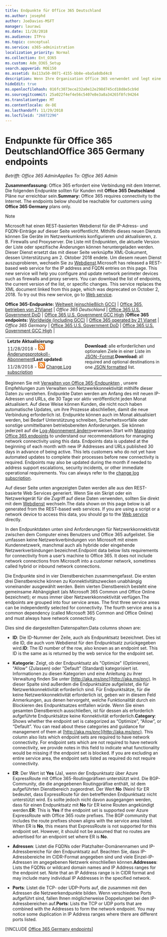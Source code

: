 ```yaml
---
title: Endpunkte für Office 365 Deutschland
ms.author: josephd
author: JoeDavies-MSFT
manager: laurawi
ms.date: 11/28/2018
ms.audience: ITPro
ms.topic: conceptual
ms.service: o365-administration
localization_priority: Normal
ms.collection: Ent_O365
ms.custom: Adm_O365_Setup
search.appverid: MOE150
ms.assetid: 8a113a50-0071-4155-bb8e-eba5a8dbd4c8
description: Wenn Ihre Organisation Office 365 verwendet und legt eine Beschränkung auf Computern im Netzwerk aus eine Verbindung mit dem Internet, im folgenden finden Sie die Endpunkte (FQDNs, Ports, URLs und IPv4 und IPv6-Adressbereichen), die Sie einschließen sollte Ihre ausgehende zulassen Listen, um sicherzustellen, dass Ihre Computer können die Office 365 erfolgreich verwenden.
hideEdit: true
ms.openlocfilehash: 016fc3073ece232a0e12e298d745cd18d8e5cb9d
ms.sourcegitcommit: 25a022f4ef4e56c5407e8e3a8a34265f8fc94264
ms.translationtype: MT
ms.contentlocale: de-DE
ms.lasthandoff: 11/29/2018
ms.locfileid: "26872296"
---
```

# <a name="office-365-germany-endpoints"></a><span data-ttu-id="8c8a3-103">Endpunkte für Office 365 Deutschland</span><span class="sxs-lookup"><span data-stu-id="8c8a3-103">Office 365 Germany endpoints</span></span>

 <span data-ttu-id="8c8a3-104">*Betrifft: Office 365 Admin*</span><span class="sxs-lookup"><span data-stu-id="8c8a3-104">*Applies To: Office 365 Admin*</span></span>

<span data-ttu-id="8c8a3-p101">**Zusammenfassung:** Office 365 erfordert eine Verbindung mit dem Internet. Die folgenden Endpunkte sollten für Kunden mit **Office 365 Deutschland** Pläne nur erreichbar sein.</span><span class="sxs-lookup"><span data-stu-id="8c8a3-p101">**Summary:** Office 365 requires connectivity to the Internet. The endpoints below should be reachable for customers using **Office 365 Germany** plans only.</span></span>
  
> [!NOTE]
> <span data-ttu-id="8c8a3-p102">Microsoft hat einen REST-basierten Webdienst für die IP-Adress- und FQDN-Einträge auf dieser Seite veröffentlicht. Mithilfe dieses neuen Diensts können Sie Geräte im Netzwerkumkreis konfigurieren und aktualisieren, z. B. Firewalls und Proxyserver. Die Liste mit Endpunkten, die aktuelle Version der Liste oder spezifische Änderungen können heruntergeladen werden. Dieser Dienst ersetzt das mit dieser Seite verknüpfte XML-Dokument, dessen Unterstützung am 2. Oktober 2018 endete. Um diesem neuen Dienst auszuprobieren, wechseln Sie zu [Webdienst](office-365-ip-web-service.md).</span><span class="sxs-lookup"><span data-stu-id="8c8a3-p102">Microsoft has released a REST-based web service for the IP address and FQDN entries on this page. This new service will help you configure and update network perimeter devices such as firewalls and proxy servers. You can download the list of endpoints, the current version of the list, or specific changes. This service replaces the XML document linked from this page, which was deprecated on October 2, 2018. To try out this new service, go to [Web service](office-365-ip-web-service.md).</span></span>
  
 <span data-ttu-id="8c8a3-112">**Office 365-Endpunkte:** [Weltweit (einschließlich GCC)](urls-and-ip-address-ranges.md)  | [Office 365, betrieben von 21Vianet](urls-and-ip-address-ranges-21vianet.md)  | *Office 365 Deutschland* | [Office 365 U.S. Government DoD](office-365-u-s-government-dod-endpoints.md) | [Office 365 U.S. Government GCC High](office-365-u-s-government-gcc-high-endpoints.md)  |</span><span class="sxs-lookup"><span data-stu-id="8c8a3-112">**Office 365 endpoints:** [Worldwide (including GCC)](urls-and-ip-address-ranges.md)  | [Office 365 operated by 21 Vianet](urls-and-ip-address-ranges-21vianet.md)  | *Office 365 Germany* | [Office 365 U.S. Government DoD](office-365-u-s-government-dod-endpoints.md) | [Office 365 U.S. Government GCC High](office-365-u-s-government-gcc-high-endpoints.md)  |</span></span>
  
|||
|:-----|:-----|
|<span data-ttu-id="8c8a3-113">**Letzte Aktualisierung:** 11/28/2018 - ![RSS](media/5dc6bb29-25db-4f44-9580-77c735492c4b.png) [Änderungsprotokoll-Abonnement](https://endpoints.office.com/version/Germany?allversions=true&format=rss&clientrequestid=b10c5ed1-bad1-445f-b386-b919946339a7)</span><span class="sxs-lookup"><span data-stu-id="8c8a3-113">**Last updated:** 11/28/2018 - ![RSS](media/5dc6bb29-25db-4f44-9580-77c735492c4b.png) [Change Log subscription](https://endpoints.office.com/version/Germany?allversions=true&format=rss&clientrequestid=b10c5ed1-bad1-445f-b386-b919946339a7)</span></span> |<span data-ttu-id="8c8a3-114">**Download:** alle erforderlichen und optionalen Ziele in einer Liste im [JSON-Format](https://endpoints.office.com/endpoints/Germany?clientrequestid=b10c5ed1-bad1-445f-b386-b919946339a7).</span><span class="sxs-lookup"><span data-stu-id="8c8a3-114">**Download:** all required and optional destinations in one [JSON formatted](https://endpoints.office.com/endpoints/Germany?clientrequestid=b10c5ed1-bad1-445f-b386-b919946339a7) list.</span></span>  <br/> |

<span data-ttu-id="8c8a3-p103">Beginnen Sie mit [Verwalten von Office 365-Endpunkten](managing-office-365-endpoints.md) , unsere Empfehlungen zum Verwalten von Netzwerkkonnektivität mithilfe dieser Daten zu verstehen. Endpunkte Daten werden am Anfang des mit neuen IP-Adressen und URLs, die 30 Tage vor aktiv veröffentlicht jeden Monat aktualisiert. Auf diese Weise können Kunden, die nicht noch haben automatische Updates, um ihre Prozesse abschließen, damit die neue Verbindung erforderlich ist. Endpunkte können auch im Monat aktualisiert werden, bei Bedarf Unterstützung schreiben, Sicherheitsvorfälle oder sonstige unmittelbaren betriebsbereiten Anforderungen. Sie können jederzeit auf die [Log-Abonnement ändern](https://endpoints.office.com/version/Germany?allversions=true&format=rss&clientrequestid=b10c5ed1-bad1-445f-b386-b919946339a7)verweisen.</span><span class="sxs-lookup"><span data-stu-id="8c8a3-p103">Start with [Managing Office 365 endpoints](managing-office-365-endpoints.md) to understand our recommendations for managing network connectivity using this data. Endpoints data is updated at the beginning of each month with new IP Addresses and URLs published 30 days in advance of being active. This lets customers who do not yet have automated updates to complete their processes before new connectivity is required. Endpoints may also be updated during the month if needed to address support escalations, security incidents, or other immediate operational requirements. You can always refer to the [change log subscription](https://endpoints.office.com/version/Germany?allversions=true&format=rss&clientrequestid=b10c5ed1-bad1-445f-b386-b919946339a7).</span></span>

<span data-ttu-id="8c8a3-p104">Auf dieser Seite unten angezeigten Daten werden alle aus den REST-basierte Web Services generiert. Wenn Sie ein Skript oder ein Netzwerkgerät für die Zugriff auf diese Daten verwenden, sollten Sie direkt mit dem [Webdienst](office-365-ip-web-service.md) wechseln.</span><span class="sxs-lookup"><span data-stu-id="8c8a3-p104">The data shown on this page below is all generated from the REST-based web services. If you are using a script or a network device to access this data, you should go to the [Web service](office-365-ip-web-service.md) directly.</span></span>

<span data-ttu-id="8c8a3-p105">In den Endpunktdaten unten sind Anforderungen für Netzwerkkonnektivität zwischen dem Computer eines Benutzers und Office 365 aufgelistet. Sie umfassen keine Netzwerkverbindungen von Microsoft mit einem Kundennetzwerk, manchmal auch als hybride oder eingehende Netzwerkverbindungen bezeichnet.</span><span class="sxs-lookup"><span data-stu-id="8c8a3-p105">Endpoint data below lists requirements for connectivity from a user’s machine to Office 365. It does not include network connections from Microsoft into a customer network, sometimes called hybrid or inbound network connections.</span></span>

<span data-ttu-id="8c8a3-p106">Die Endpunkte sind in vier Dienstbereichen zusammengefasst. Die ersten drei Dienstbereiche können zu Konnektivitätszwecken unabhängig voneinander ausgewählt werden. Beim vierten Dienstbereich besteht eine gemeinsame Abhängigkeit (als Microsoft 365 Common und Office Online bezeichnet); er muss immer über Netzwerkkonnektivität verfügen.</span><span class="sxs-lookup"><span data-stu-id="8c8a3-p106">The endpoints are grouped into four service areas. The first three service areas can be independently selected for connectivity. The fourth service area is a common dependency (called Microsoft 365 Common and Office Online) and must always have network connectivity.</span></span>

<span data-ttu-id="8c8a3-127">Dies sind die dargestellten Datenspalten:</span><span class="sxs-lookup"><span data-stu-id="8c8a3-127">Data columns shown are:</span></span>

- <span data-ttu-id="8c8a3-p107">**ID**: Die ID-Nummer der Zeile, auch als Endpunktsatz bezeichnet. Dies ist die ID, die auch vom Webdienst für den Endpunktsatz zurückgegeben wird.</span><span class="sxs-lookup"><span data-stu-id="8c8a3-p107">**ID**: The ID number of the row, also known as an endpoint set. This ID is the same as is returned by the web service for the endpoint set.</span></span>

- <span data-ttu-id="8c8a3-p108">**Kategorie**: Zeigt, ob der Endpunktsatz als "Optimize" (Optimieren), "Allow" (Zulassen) oder "Default" (Standard) kategorisiert ist. Informationen zu diesen Kategorien und eine Anleitung zu ihrer Verwaltung finden Sie unter [http://aka.ms/pnc](http://aka.ms/pnc). In dieser Spalte sind außerdem die Endpunktsätze aufgelistet, die für Netzwerkkonnektivität erforderlich sind. Für Endpunktsätze, für die keine Netzwerkkonnektivität erforderlich ist, geben wir in diesem Feld Anmerkungen, aus denen hervorgeht, welche Funktionalität durch ein Blockieren des Endpunktsatzes entfallen würde. Wenn Sie einen gesamten Dienstbereich ausschließen, ist für dessen als erforderlich aufgeführte Endpunktsätze keine Konnektivität erforderlich.</span><span class="sxs-lookup"><span data-stu-id="8c8a3-p108">**Category**: Shows whether the endpoint set is categorized as “Optimize”, “Allow”, or “Default”. You can read about these categories and guidance for management of them at [http://aka.ms/pnc](http://aka.ms/pnc). This column also lists which endpoint sets are required to have network connectivity. For endpoint sets which are not required to have network connectivity, we provide notes in this field to indicate what functionality would be missing if the endpoint set is blocked. If you are excluding an entire service area, the endpoint sets listed as required do not require connectivity.</span></span>

- <span data-ttu-id="8c8a3-p109">**ER**: Der Wert ist **Yes** (Ja), wenn der Endpunktsatz über Azure ExpressRoute mit Office 365-Routingpräfixen unterstützt wird. Die BGP-Community, die die angegebenen Routingpräfixe enthält, ist dem aufgeführten Dienstbereich zugeordnet. Der Wert **No** (Nein) für ER bedeutet, dass ExpressRoute für den betreffenden Endpunktsatz nicht unterstützt wird. Es sollte jedoch nicht davon ausgegangen werden, dass für einen Endpunktsatz mit **No** für ER keine Routen angekündigt werden.</span><span class="sxs-lookup"><span data-stu-id="8c8a3-p109">**ER**: This is **Yes** if the endpoint set is supported over Azure ExpressRoute with Office 365 route prefixes. The BGP community that includes the route prefixes shown aligns with the service area listed. When ER is **No**, this means that ExpressRoute is not supported for this endpoint set. However, it should not be assumed that no routes are advertised for an endpoint set where ER is **No**.</span></span>

- <span data-ttu-id="8c8a3-p110">**Adressen**: Listet die FQDNs oder Platzhalter-Domänennamen und IP-Adressbereiche für den Endpunktsatz auf. Beachten Sie, dass IP-Adressbereiche im CIDR-Format angegeben sind und viele Einzel-IP-Adressen im angegebenen Netzwerk einschließen können.</span><span class="sxs-lookup"><span data-stu-id="8c8a3-p110">**Addresses**: Lists the FQDNs or wildcard domain names and IP Address ranges for the endpoint set. Note that an IP Address range is in CIDR format and may include many individual IP Addresses in the specified network.</span></span>
 
- <span data-ttu-id="8c8a3-p111">**Ports**: Listet die TCP- oder UDP-Ports auf, die zusammen mit den Adressen die Netzwerkendpunkte bilden. Wenn verschiedene Ports aufgeführt sind, fallen Ihnen möglicherweise Doppelungen bei den IP-Adressbereichen auf.</span><span class="sxs-lookup"><span data-stu-id="8c8a3-p111">**Ports**: Lists the TCP or UDP ports that are combined with the Addresses to form the network endpoint. You may notice some duplication in IP Address ranges where there are different ports listed.</span></span>

[!INCLUDE [Office 365 Germany endpoints](./includes/office-365-germany-endpoints.md)]

 

